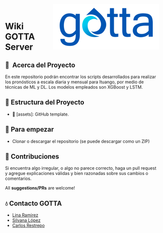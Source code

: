 <!-- Image HTML -->
<div class="header">
  <img 
    src="logo/gotta-blue.png" 
    alt="gotta logo" 
    height="150px" 
    vspace="0px" 
    align="right"
  />
</div>

<br>

<!-- Start of Project Details -->
# Wiki GOTTA Server

## :notebook_with_decorative_cover: &nbsp;Acerca del Proyecto
En este repositorio podrán encontrar los scripts desarrollados para realizar los pronósticos a escala diaria y mensual para Ituango, por medio de técnicas de ML y DL. Los modelos empleados son XGBoost y LSTM.

## :file_folder: Estructura del Proyecto

-   📂 [assets]: GitHub template.

## :rocket: Para empezar
- Clonar o descargar el repositorio (se puede descargar como un ZIP)

## :pencil: Contribuciones

Si encuentra algo irregular, o algo no parece correcto, haga un pull request y agregue explicaciones válidas y bien razonadas sobre sus cambios o comentarios.

All **suggestions/PRs** are welcome!

## :droplet: Contacto GOTTA
- [Lina Ramirez](mailto:lina.ramirez@gottaingenieria.com)
- [Silvana López](mailto:silvana.lopezgotta@gmail.com)
- [Carlos Restrepo](mailto:carlos.restrepo@gottaingenieria.com) 
